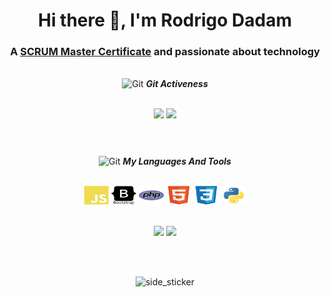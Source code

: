 ## <h1 align="center">Hi there 👋, I'm Rodrigo Dadam </h1>
### <h3 align="center">A [SCRUM Master Certificate](https://www.credly.com/badges/9f29f9a5-1371-424b-8451-4cecca9cb1f3/linked_in) and passionate about technology</h3>

<br>

<div align="center">
<img src="https://media.giphy.com/media/W5eoZHPpUx9sapR0eu/giphy.gif" width="30px" alt="Git"/>&nbsp;<i><b>Git Activeness</b></i></p>
</div>

<br>

<div align="center">
  <img height="180em" src="https://github-readme-stats.vercel.app/api?username=rodrigodadam&show_icons=true&theme=dracula&include_all_commits=true&count_private=true"/>
  <img height="180em" src="https://github-readme-stats.vercel.app/api/top-langs/?username=rodrigodadam&layout=compact&langs_count=7&theme=dracula"/>
</div>

<br>

<div align="center">
<h3>

</h3>
</div>

<br>

<div align="center">
 <img src="https://media.giphy.com/media/W5eoZHPpUx9sapR0eu/giphy.gif" width="30px" alt="Git"/>&nbsp;<i><b>My Languages And Tools</b></i></p>

<br>

<img alt="js" height="30" width="40" src="https://raw.githubusercontent.com/devicons/devicon/master/icons/javascript/javascript-plain.svg">
<img alt="bootstrap" height="30" width="40" src="https://raw.githubusercontent.com/devicons/devicon/master/icons/bootstrap/bootstrap-plain-wordmark.svg"/>
<img alt="php" height="30" width="40" src="https://raw.githubusercontent.com/devicons/devicon/master/icons/php/php-original.svg">
<img alt="HTML" height="30" width="40" src="https://raw.githubusercontent.com/devicons/devicon/master/icons/html5/html5-original.svg">
<img alt="CSS" height="30" width="40" src="https://raw.githubusercontent.com/devicons/devicon/master/icons/css3/css3-original.svg">
<img alt="Python" height="30" width="40" src="https://raw.githubusercontent.com/devicons/devicon/master/icons/python/python-original.svg">

</div>

<br>

<div align="center"> 

<a href = "mailto:rodrigodadam@gmail.com"><img src="https://img.shields.io/badge/-Gmail-%23333?style=for-the-badge&logo=gmail&logoColor=white" target="_blank"></a>
<a href="https://www.linkedin.com/in/rodrigodadam" target="_blank"><img src="https://img.shields.io/badge/-LinkedIn-%230077B5?style=for-the-badge&logo=linkedin&logoColor=white" target="_blank"></a> 
 
</div>

<br><br>

<div align="center"> 
<img width=300px height=300px alt="side_sticker" src="https://media.giphy.com/media/TEnXkcsHrP4YedChhA/giphy.gif" /><br/><br/>
</div>
